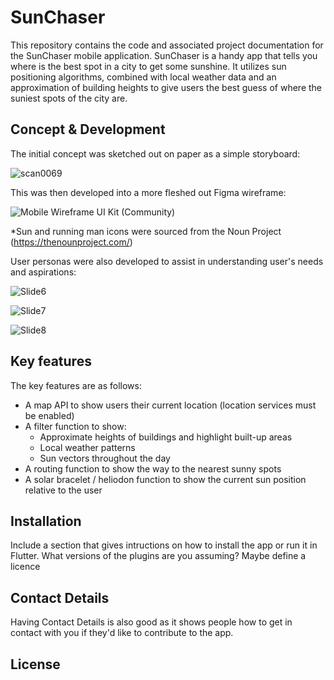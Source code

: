 # SunChaser

This repository contains the code and associated project documentation for the SunChaser mobile application. SunChaser is a handy app that tells you where is the best spot in a city to get some sunshine. It utilizes sun positioning algorithms, combined with local weather data and an approximation of building heights to give users the best guess of where the suniest spots of the city are.

## Concept & Development

The initial concept was sketched out on paper as a simple storyboard:

![scan0069](https://github.com/ethmacc/casa0015-sunchaser/assets/60006290/97da23a4-e51b-45ef-8e2a-7ab5795c61c7)

This was then developed into a more fleshed out Figma wireframe:

![Mobile Wireframe UI Kit (Community)](https://github.com/ethmacc/casa0015-sunchaser/assets/60006290/c183c53b-f3ae-4a65-a7dc-910b79f33eb5)

*Sun and running man icons were sourced from the Noun Project (https://thenounproject.com/)

User personas were also developed to assist in understanding user's needs and aspirations:

![Slide6](https://github.com/ethmacc/casa0015-sunchaser/assets/60006290/756d1ebb-a81d-4a12-82cb-b56186ecc7d3)

![Slide7](https://github.com/ethmacc/casa0015-sunchaser/assets/60006290/c6a959f9-9b17-48e9-89ab-3ab03d8daff5)

![Slide8](https://github.com/ethmacc/casa0015-sunchaser/assets/60006290/54d846a8-0e83-426b-9cec-ef0e01094ab6)

## Key features

The key features are as follows:
- A map API to show users their current location (location services must be enabled)
- A filter function to show:
  -  Approximate heights of buildings and highlight built-up areas
  -  Local weather patterns
  -  Sun vectors throughout the day
-  A routing function to show the way to the nearest sunny spots
-  A solar bracelet / heliodon function to show the current sun position relative to the user


## Installation

Include a section that gives intructions on how to install the app or run it in Flutter.  What versions of the plugins are you assuming?  Maybe define a licence

##  Contact Details

Having Contact Details is also good as it shows people how to get in contact with you if they'd like to contribute to the app. 

## License
